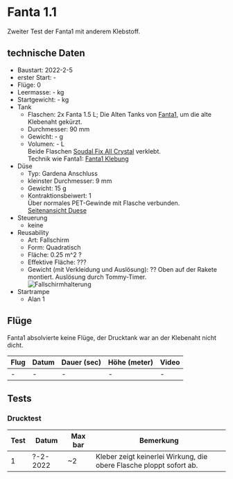 # Fanta 1.1

Zweiter Test der Fanta1 mit anderem Klebstoff.

## technische Daten

* Baustart: 2022-2-5
* erster Start: -
* Flüge: 0
* Leermasse: - kg
* Startgewicht: - kg
* Tank
  * Flaschen: 2x Fanta 1.5 L; Die Alten Tanks von [Fanta1](fanta1.md), um die alte Klebenaht gekürzt.
  * Durchmesser: 90 mm
  * Gewicht: - g
  * Volumen: - L  
  Beide Flaschen [Soudal Fix All Crystal](https://www.soudal.de/diy/produkte/fix-all/fix-all/fix-all-crystal) verklebt.  
  Technik wie Fanta1: [Fanta1 Klebung](../WaterrocketMedia/construction/tanks/Fanta1_tank.png)
* Düse
  * Typ: Gardena Anschluss
  * kleinster Durchmesser: 9 mm
  * Gewicht: 15 g
  * Kontraktionsbeiwert: 1  
  Über normales PET-Gewinde mit Flasche verbunden.  
  [Seitenansicht Duese](../WaterrocketMedia/construction/engines/duese_metric_view.jpeg)
* Steuerung  
  * keine
* Reusability
  * Art: Fallschirm
  * Form: Quadratisch
  * Fläche: 0.25 m^2 ?
  * Effektive Fläche: ???
  * Gewicht (mit Verkleidung und Auslösung): ??
  Oben auf der Rakete montiert. Auslösung durch Tommy-Timer.  
  ![Fallschirmhalterung]() <!--TODO-->
* Startrampe
  * Alan 1

## Flüge

Fanta1 absolvierte keine Flüge, der Drucktank war an der Klebenaht nicht dicht.

| Flug | Datum | Dauer (sec) | Höhe (meter) | Video |
| ---- | ----- | ----------- | ------------ | ----- |
| -    | -     | -           | -            | -     |

## Tests

### Drucktest

| Test | Datum      | Max bar | Bemerkung |
| ---- | ---------- | ------- | --------- |
| 1    | ?-2-2022   | ~2      | Kleber zeigt keinerlei Wirkung, die obere Flasche ploppt sofort ab. |
